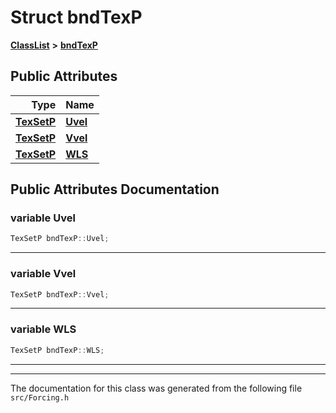 

# Struct bndTexP



[**ClassList**](annotated.md) **>** [**bndTexP**](structbndTexP.md)


























## Public Attributes

| Type | Name |
| ---: | :--- |
|  [**TexSetP**](structTexSetP.md) | [**Uvel**](#variable-uvel)  <br> |
|  [**TexSetP**](structTexSetP.md) | [**Vvel**](#variable-vvel)  <br> |
|  [**TexSetP**](structTexSetP.md) | [**WLS**](#variable-wls)  <br> |












































## Public Attributes Documentation




### variable Uvel 

```C++
TexSetP bndTexP::Uvel;
```




<hr>



### variable Vvel 

```C++
TexSetP bndTexP::Vvel;
```




<hr>



### variable WLS 

```C++
TexSetP bndTexP::WLS;
```




<hr>

------------------------------
The documentation for this class was generated from the following file `src/Forcing.h`

